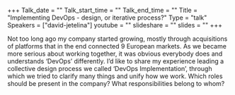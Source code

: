 +++
Talk_date = ""
Talk_start_time = ""
Talk_end_time = ""
Title = "Implementing DevOps - design, or iterative process?"
Type = "talk"
Speakers = ["david-jetelina"]
youtube = ""
slideshare = ""
slides = ""
+++

Not too long ago my company started growing, mostly through acquisitions of platforms that in the end connected 9 European markets. As we became more serious about working together, it was obvious everybody does and understands ‘DevOps’ differently. I’d like to share my experience leading a collective design process we called ‘DevOps Implementation’, through which we tried to clarify many things and unify how we work. Which roles should be present in the company? What responsibilities belong to whom?